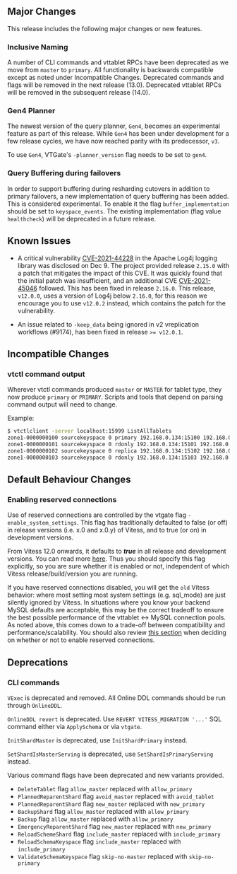 ## Major Changes

This release includes the following major changes or new features.

### Inclusive Naming
A number of CLI commands and vttablet RPCs have been deprecated as we move from `master` to `primary`. 
All functionality is backwards compatible except as noted under Incompatible Changes.
Deprecated commands and flags will be removed in the next release (13.0).
Deprecated vttablet RPCs will be removed in the subsequent release (14.0).

### Gen4 Planner

The newest version of the query planner, `Gen4`, becomes an experimental feature as part of this release.
While `Gen4` has been under development for a few release cycles, we have now reached parity with its predecessor, `v3`.

To use `Gen4`, VTGate's `-planner_version` flag needs to be set to `gen4`.

### Query Buffering during failovers
In order to support buffering during resharding cutovers in addition to primary failovers, a new implementation
of query buffering has been added.
This is considered experimental. To enable it the flag `buffer_implementation` should be set to `keyspace_events`.
The existing implementation (flag value `healthcheck`) will be deprecated in a future release.

## Known Issues

- A critical vulnerability [CVE-2021-44228](https://cve.mitre.org/cgi-bin/cvename.cgi?name=CVE-2021-44228) in the Apache Log4j logging library was disclosed on Dec 9.
  The project provided release `2.15.0` with a patch that mitigates the impact of this CVE. It was quickly found that the initial patch was insufficient, and an additional CVE
  [CVE-2021-45046](https://cve.mitre.org/cgi-bin/cvename.cgi?name=CVE-2021-45046) followed.
  This has been fixed in release `2.16.0`. This release, `v12.0.0`, uses a version of Log4j below `2.16.0`, for this reason we encourage you to use `v12.0.2` instead, which contains the patch for the vulnerability.

- An issue related to `-keep_data` being ignored in v2 vreplication workflows (#9174), has been fixed in release `>= v12.0.1`.

## Incompatible Changes

### vtctl command output
Wherever vtctl commands produced `master` or `MASTER` for tablet type, they now produce `primary` or `PRIMARY`.
Scripts and tools that depend on parsing command output will need to change.

Example:
```sh
$ vtctlclient -server localhost:15999 ListAllTablets 
zone1-0000000100 sourcekeyspace 0 primary 192.168.0.134:15100 192.168.0.134:17100 [] 2021-09-24T01:12:00Z
zone1-0000000101 sourcekeyspace 0 rdonly 192.168.0.134:15101 192.168.0.134:17101 [] <null>
zone1-0000000102 sourcekeyspace 0 replica 192.168.0.134:15102 192.168.0.134:17102 [] <null>
zone1-0000000103 sourcekeyspace 0 rdonly 192.168.0.134:15103 192.168.0.134:17103 [] <null>
```
## Default Behaviour Changes

### Enabling reserved connections
Use of reserved connections are controlled by the vtgate flag `-enable_system_settings`. This flag has traditionally defaulted to false (or off) in release versions (i.e. x.0 and x.0.y) of Vitess, and to true (or on) in development versions.

From Vitess 12.0 onwards, it defaults to ***true*** in all release and development versions. You can read more [here](https://github.com/vitessio/vitess/issues/9125). Thus you should specify this flag explicitly, so you are sure whether it is enabled or not, independent of which Vitess release/build/version you are running.

If you have reserved connections disabled, you will get the `old` Vitess behavior: where most setting most system settings (e.g. sql_mode) are just silently ignored by Vitess. In situations where you know your backend MySQL defaults are acceptable, this may be the correct tradeoff to ensure the best possible performance of the vttablet <-> MySQL connection pools. As noted above, this comes down to a trade-off between compatibility and performance/scalability. You should also review [this section](https://vitess.io/docs/reference/query-serving/reserved-conn/#number-of-vttablet---mysql-connections) when deciding on whether or not to enable reserved connections.

## Deprecations

### CLI commands
`VExec` is deprecated and removed. All Online DDL commands should be run through `OnlineDDL`.

`OnlineDDL revert` is deprecated. Use `REVERT VITESS_MIGRATION '...'` SQL command either via `ApplySchema` or via `vtgate`.

`InitShardMaster` is deprecated, use `InitShardPrimary` instead.

`SetShardIsMasterServing` is deprecated, use `SetShardIsPrimaryServing` instead.

Various command flags have been deprecated and new variants provided.
* `DeleteTablet` flag `allow_master` replaced with `allow_primary`
* `PlannedReparentShard` flag `avoid_master` replaced with `avoid_tablet`
* `PlannedReparentShard` flag `new_master` replaced with `new_primary`
* `BackupShard` flag `allow_master` replaced with `allow_primary`
* `Backup` flag `allow_master` replaced with `allow_primary`
* `EmergencyReparentShard` flag `new_master` replaced with `new_primary`
* `ReloadSchemeShard` flag `include_master` replaced with `include_primary`
* `ReloadSchemaKeyspace` flag `include_master` replaced with `include_primary`
* `ValidateSchemaKeyspace` flag `skip-no-master` replaced with `skip-no-primary`

